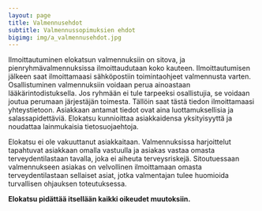 ```yaml
---
layout: page
title: Valmennusehdot
subtitle: Valmennussopimuksien ehdot
bigimg: img/a_valmennusehdot.jpg
---
```


Ilmoittautuminen elokatsun valmennuksiin on sitova, ja pienryhmävalmennuksissa ilmoittaudutaan koko kauteen. Ilmoittautumisen jälkeen saat ilmoittamaasi sähköpostiin toimintaohjeet valmennusta varten. Osallistuminen valmennuksiin voidaan perua ainoastaan lääkärintodistuksella. Jos ryhmään ei tule tarpeeksi osallistujia, se voidaan joutua perumaan järjestäjän toimesta. Tällöin saat tästä tiedon ilmoittamaasi yhteystietoon. Asiakkaan antamat tiedot ovat aina luottamuksellisia ja salassapidettäviä. Elokatsu kunnioittaa asiakkaidensa yksityisyyttä ja noudattaa lainmukaisia tietosuojaehtoja.

Elokatsu ei ole vakuuttanut asiakkaitaan. Valmennuksissa harjoittelut tapahtuvat asiakkaan omalla vastuulla ja asiakas vastaa omasta terveydentilastaan tavalla, joka ei aiheuta terveysriskejä. Sitoutuessaan valmennukseen asiakas on velvollinen ilmoittamaan omasta terveydentilastaan sellaiset asiat, jotka valmentajan tulee huomioida turvallisen ohjauksen toteutuksessa.

**Elokatsu pidättää itsellään kaikki oikeudet muutoksiin.**